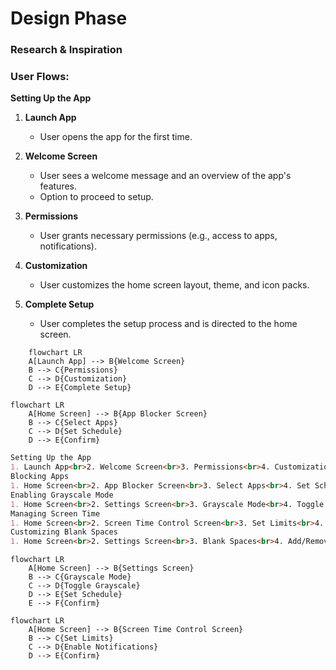 # Design Phase 

### **Research & Inspiration**

### **User Flows**:

**Setting Up the App**

1. **Launch App**
  
     - User opens the app for the first time.

2. **Welcome Screen**

    - User sees a welcome message and an  overview of the app's features.
    - Option to proceed to setup.
  
3. **Permissions**
    - User grants necessary permissions (e.g., access to apps, notifications).

4. **Customization**
   - User customizes the home screen layout, theme, and icon packs.

5. **Complete Setup**
    - User completes the setup process and is directed to the home screen.

```mermaid
    flowchart LR
    A[Launch App] --> B{Welcome Screen}
    B --> C{Permissions}
    C --> D{Customization}
    D --> E{Complete Setup}

```
```mermaid
flowchart LR
    A[Home Screen] --> B{App Blocker Screen}
    B --> C{Select Apps}
    C --> D{Set Schedule}
    D --> E{Confirm}

```
```markdown
Setting Up the App
1. Launch App<br>2. Welcome Screen<br>3. Permissions<br>4. Customization<br>5. Complete Setup
Blocking Apps
1. Home Screen<br>2. App Blocker Screen<br>3. Select Apps<br>4. Set Schedule<br>5. Confirm
Enabling Grayscale Mode
1. Home Screen<br>2. Settings Screen<br>3. Grayscale Mode<br>4. Toggle Grayscale<br>5. Set Schedule<br>6. Confirm
Managing Screen Time
1. Home Screen<br>2. Screen Time Control Screen<br>3. Set Limits<br>4. Enable Notifications<br>5. Confirm
Customizing Blank Spaces
1. Home Screen<br>2. Settings Screen<br>3. Blank Spaces<br>4. Add/Remove Blank Spaces<br>5. Customize Layout<br>6. Confirm
```
```mermaid
flowchart LR
    A[Home Screen] --> B{Settings Screen}
    B --> C{Grayscale Mode}
    C --> D{Toggle Grayscale}
    D --> E{Set Schedule}
    E --> F{Confirm}
```
```mermaid
flowchart LR
    A[Home Screen] --> B{Screen Time Control Screen}
    B --> C{Set Limits}
    C --> D{Enable Notifications}
    D --> E{Confirm}
```
